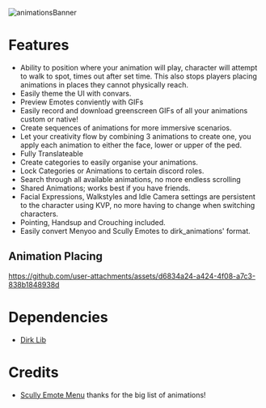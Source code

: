 ![animationsBanner](https://i.imgur.com/dydrQsF.jpeg)

# Features 
- Ability to position where your animation will play, character will attempt to walk to spot, times out after set time. This also stops players placing animations in places they cannot physically reach.
- Easily theme the UI with convars.
- Preview Emotes conviently with GIFs
- Easily record and download greenscreen GIFs of all your animations custom or native!
- Create sequences of animations for more immersive scenarios. 
- Let your creativity flow by combining 3 animations to create one, you apply each animation to either the face, lower or upper of the ped.
- Fully Translateable
- Create categories to easily organise your animations. 
- Lock Categories or Animations to certain discord roles.
- Search through all available animations, no more endless scrolling
- Shared Animations; works best if you have friends.
- Facial Expressions, Walkstyles and Idle Camera settings are persistent to the character using KVP, no more having to change when switching characters.
- Pointing, Handsup and Crouching included.
- Easily convert Menyoo and Scully Emotes to dirk_animations' format. 

## Animation Placing 
https://github.com/user-attachments/assets/d6834a24-a424-4f08-a7c3-838b1848938d




# Dependencies 
- [Dirk Lib](https://github.com/Dirk-Server-Pack/dirk_lib/releases/tag/latest_production)

# Credits
- [Scully Emote Menu](https://github.com/Scullyy/scully_emotemenu) thanks for the big list of animations!

